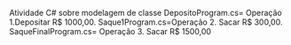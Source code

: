 Atividade C# sobre modelagem de classe
DepositoProgram.cs= Operação 1.Depositar R$ 1000,00.
Saque1Program.cs=Operação 2. Sacar R$ 300,00.
SaqueFinalProgram.cs= Operação 3. Sacar R$ 1500,00 

